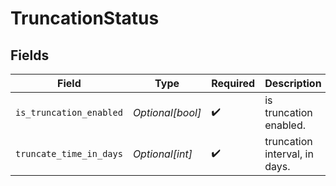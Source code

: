 # TruncationStatus


## Fields

| Field                         | Type                          | Required                      | Description                   |
| ----------------------------- | ----------------------------- | ----------------------------- | ----------------------------- |
| `is_truncation_enabled`       | *Optional[bool]*              | :heavy_check_mark:            | is truncation enabled.        |
| `truncate_time_in_days`       | *Optional[int]*               | :heavy_check_mark:            | truncation interval, in days. |